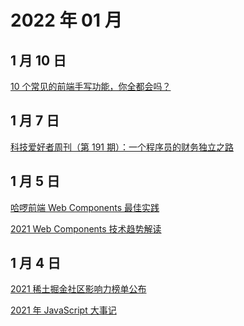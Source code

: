 # 2022 年 01 月

## 1 月 10 日

[10 个常见的前端手写功能，你全都会吗？](https://juejin.cn/post/7031322059414175774) <Badge type="tip" text="技术" />

## 1 月 7 日

[科技爱好者周刊（第 191 期）：一个程序员的财务独立之路](https://github.com/ruanyf/weekly/blob/master/docs/issue-191.md) <Badge type="tip" text="文章" />

## 1 月 5 日

[哈啰前端 Web Components 最佳实践](https://juejin.cn/post/7044055764532461605) <Badge type="tip" text="技术" />

[2021 Web Components 技术趋势解读](https://mp.weixin.qq.com/s/ZWN2LahrOL8ABzjNn8niFA) <Badge type="tip" text="文章" />

## 1 月 4 日

[2021 稀土掘金社区影响力榜单公布](https://juejin.cn/post/7045224156991848462) <Badge type="tip" text="新闻" />

[2021 年 JavaScript 大事记](https://mp.weixin.qq.com/s/-BzlW2FWF6YouWn64dOATQ) <Badge type="tip" text="新闻" />

